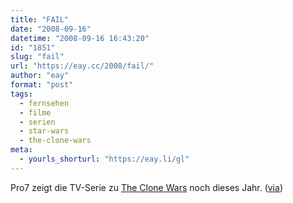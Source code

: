 ```yaml
---
title: "FAIL"
date: "2008-09-16"
datetime: "2008-09-16 16:43:20"
id: "1851"
slug: "fail"
url: "https://eay.cc/2008/fail/"
author: "eay"
format: "post"
tags:
  - fernsehen
  - filme
  - serien
  - star-wars
  - the-clone-wars
meta:
  - yourls_shorturl: "https://eay.li/gl"
---
```


Pro7 zeigt die TV-Serie zu [The Clone Wars](//eay.cc/2008/worst-star-wars-ever/) noch dieses Jahr. ([via](http://www.nerdcore.de/wp/2008/09/16/clone-wars-als-serie-noch-2008-in-deutschland/))
